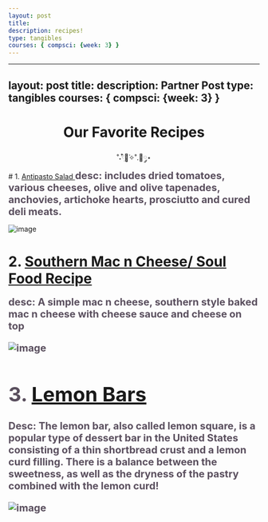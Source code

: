```yaml
---
layout: post
title:   
description: recipes!
type: tangibles
courses: { compsci: {week: 3} }
---
```

---
layout: post
title: 
description: Partner Post
type: tangibles
courses: { compsci: {week: 3} }
---
# <center><span style="color:#FFFFF"> Our Favorite Recipes </span></center>

<center>˚˖𓍢ִ໋🌷͙֒✧˚.🎀༘⋆</center>
# 1. <a href="https://www.wellplated.com/antipasto-salad/"> Antipasto Salad </a>
<span style="color:#5a4f5e;font-weight:700;font-size:20px">
desc: includes dried tomatoes, various cheeses, olive and olive tapenades, anchovies, artichoke hearts, prosciutto and cured deli meats. 
</span>

![image](https://www.onceuponachef.com/images/2023/05/antipasto-salad.jpg)

# 2. <a href="https://thehungrybluebird.com/southern-baked-macaroni-and-cheese/"> Southern Mac n Cheese/ Soul Food Recipe </a>
<span style="color:#5a4f5e;font-weight:700;font-size:20px">
desc: A simple mac n cheese, southern style baked mac n cheese with cheese sauce and cheese on top
<span>

![image](https://cheneetoday.com/wp-content/uploads/2021/05/southern-mac-and-cheese-recipe-with-evaporated-milk.jpg)

# 3. <a href="https://preppykitchen.com/lemon-bars/"> Lemon Bars </a>
<span style="color:#5a4f5e;font-weight:700;font-size:20px">
Desc: The lemon bar, also called lemon square, is a popular type of dessert bar in the United States consisting of a thin shortbread crust and a lemon curd filling. There is a balance between the sweetness, as well as the dryness of the pastry combined with the lemon curd! 
</span>

![image](https://preppykitchen.com/wp-content/uploads/2020/02/Lemon-Bars-feature-new.jpg)